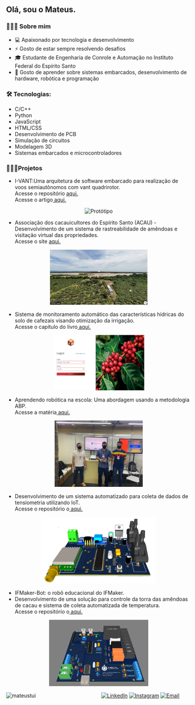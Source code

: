 ## Olá, sou o Mateus.

### 👨🏻‍💻 Sobre mim
- 💻 Apaixonado por tecnologia e desenvolvimento
- ⚡ Gosto de estar sempre resolvendo desafios
- 🎓 Estudante de Engenharia de Conrole e Automação no Instituto Federal do Espírito Santo
- 🌱 Gosto de aprender sobre sistemas embarcados, desenvolvimento de hardware, robótica e programação

### 🛠 Tecnologias:
- C/C++
- Python
- JavaScript
- HTML/CSS
- Desenvolvimento de PCB
- Simulação de circuitos
- Modelagem 3D
- Sistemas embarcados e microcontroladores

### 👨🏻‍🔧Projetos 

- I-VANT:Uma arquitetura de software embarcado para realização de voos semiautônomos com vant quadrirotor. 
<br>Acesse o repositório <a href="https://github.com/mateustui/I-Vant">aqui.</a><br>
Acesse o artigo<a href="http://200.145.27.212/MNR/mostravirtual/interna.php?id=32438">  aqui.</a><br>
<p align="center">
<img src="https://github.com/mateustui/I-Vant/blob/main/Imagens/Editada.png" alt="Protótipo" height="150" />
</p>

- Associação dos cacauicultores do Espírito Santo (ACAU) - Desenvolvimento de um sistema de rastreabilidade de amêndoas e visitação virtual das propriedades.<br>
Acesse o site <a href="https://www.acau.com.br/site/"> aqui.</a>
<p align="center">
<img src="acau.png" alt="acau" height="150" />
</p>

- Sistema de monitoramento automático das características hídricas do solo de cafezais visando otimização da irrigação.<br>
Acesse o capítulo do livro<a href="https://www.editoracientifica.org/articles/code/201202372"> aqui.</a>
<p align="center">
<img src="Login.png" alt="tela de login" height="150" />
</p>


- Aprendendo robótica na escola: Uma abordagem usando a metodologia ABP.<br> 
Acesse a matéria<a href="https://www.linhares.ifes.edu.br/noticias/16846-projeto-de-extens%C3%A3o-do-ifes-campus-linhares-foi-apresentado-no-evento-esx-2021.html"> aqui.</a>
<p align="center">
<img src="esx.jpeg" alt="ESX" height="180" />
</p>


- Desenvolvimento de um sistema automatizado para coleta de dados de tensiometria utilizando IoT.<br>
Acesse o repositório o<a href="https://github.com/mateustui/Tensiometro"> aqui.</a>
</a>
<p align="center">
<img src="https://github.com/mateustui/Tensiometro/blob/main/Imagens/img_vini.png" alt="Placa" height="180" />
</p>

- IFMaker-Bot: o robô educacional do IFMaker.<br>
- Desenvolvimento de uma solução para controle da torra das amêndoas de cacau e sistema de coleta automatizada de temperatura.<br>
Acesse o repositório o<a href="https://github.com/mateustui/Forno_automatizado"> aqui.</a>
</a>
<p align="center">
<img src="https://github.com/mateustui/Forno_automatizado/blob/main/Imagens/placa_forno.png" alt="Placa" height="180" />
</p>




  <img width="45%" align="left" src="https://github-readme-stats.vercel.app/api/top-langs/?username=mateustui&layout=compact&hide=html,jupyter%20notebook&theme=dark" alt="mateustui" />
  
  <p align="center">
<a target="_blank" href="https://www.linkedin.com/in/mateus-falcão-0b626818b"><img alt="LinkedIn" src="https://img.shields.io/badge/LinkedIn-Mateus%20Falcão-blue?style=flat-square&logo=linkedin"></a>
<a target="_blank" href="https://www.instagram.com/mateustui/"><img alt="Instagram" src="https://img.shields.io/badge/Instagram-mateustui-blue?style=flat-square&logo=instagram"></a>
<a target="_blank" href="mailto:mfalcao817@gmail.com"><img alt="Email" src="https://img.shields.io/badge/Email-mfalcao817@gmail.com-blue?style=flat-square&logo=gmail"></a>
</p>
